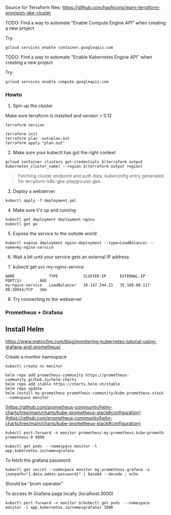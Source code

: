 Source for Terraform files: https://github.com/hashicorp/learn-terraform-provision-gke-cluster

TODO: Find a way to automate "Enable Compute Engine API" when creating a new project

Try:
```
gcloud services enable container.googleapis.com
```

TODO: Find a way to automate "Enable Kubernetes Engine API" when creating a new project

Try:
```
gcloud services enable compute.googleapis.com
```

### Howto


1) Spin up the cluster

Make sure terraform is installed and version > 0.12

```
terraform version
```

```
terraform init
terraform plan -out=plan.out
terraform apply "plan.out"
```

2) Make sure your kubectl has got the right context

```
gcloud container clusters get-credentials $(terraform output kubernetes_cluster_name) --region $(terraform output region)
```

> Fetching cluster endpoint and auth data.
> kubeconfig entry generated for terraform-k8s-gke-playground-gke.

3) Deploy a webserver

```
kubectl apply -f deployment.yml
```

4) Make sure it's up and running

```
kubectl get deployment deployment-nginx
kubectl get po
```

5) Expose the service to the outside world

```
kubectl expose deployment nginx-deployment --type=LoadBalancer --name=my-nginx-service
```

6) Wait a bit until your service gets an external IP address

7) kubectl get svc my-nginx-service

```
NAME               TYPE           CLUSTER-IP      EXTERNAL-IP     PORT(S)        AGE
my-nginx-service   LoadBalancer   10.147.244.21   35.189.80.117   80:30954/TCP   16m
```

8) Try connecting to the webserver



### Prometheus + Grafana

## Install Helm

https://www.metricfire.com/blog/monitoring-kubernetes-tutorial-using-grafana-and-prometheus/

Create a monitor namespace

```
kubectl create ns monitor
```

```
helm repo add prometheus-community https://prometheus-community.github.io/helm-charts
helm repo add stable https://charts.helm.sh/stable
helm repo update
helm install my-prometheus prometheus-community/kube-prometheus-stack --namespace monitor
```

[https://github.com/prometheus-community/helm-charts/tree/main/charts/kube-prometheus-stack#configuration](https://github.com/prometheus-community/helm-charts/tree/main/charts/kube-prometheus-stack#configuration)

```
kubectl port-forward -n monitor prometheus-my-prometheus-kube-prometh-prometheus-0 9090
```

```
kubectl get pods  --namespace monitor -l app.kubernetes.io/name=grafana
```

To fetch the grafana password:
```
kubectl get secret --namespace monitor my-prometheus-grafana -o jsonpath="{.data.admin-password}" | base64 --decode ; echo
```

Should be "prom-operator"


To access th Grafana page locally (localhost:3000)
```
kubectl port-forward -n monitor $(kubectl get pods  --namespace monitor -l app.kubernetes.io/name=grafana) 3000
```
